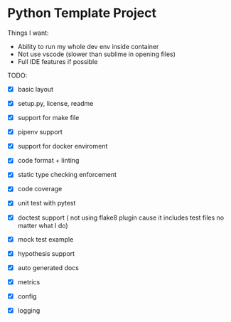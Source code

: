 # Python Template Project


Things I want:
- Ability to run my whole dev env inside container
- Not use vscode (slower than sublime in opening files)
- Full IDE features if possible


TODO:
- [x] basic layout
- [x] setup.py, license, readme
- [x] support for make file
- [x] pipenv support
- [x] support for docker enviroment
- [x] code format + linting
- [x] static type checking enforcement
- [x] code coverage
- [x] unit test with pytest
- [x] doctest support ( not using flake8 plugin cause it includes test files no matter what I do)
- [x] mock test example
- [x] hypothesis support
- [x] auto generated docs
- [x] metrics
- [x] config
- [x] logging

